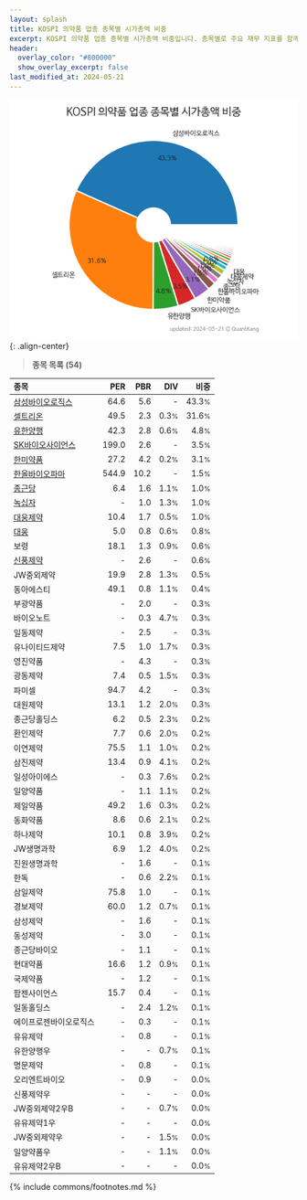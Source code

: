 ```yaml
---
layout: splash
title: KOSPI 의약품 업종 종목별 시가총액 비중
excerpt: KOSPI 의약품 업종 종목별 시가총액 비중입니다. 종목별로 주요 재무 지표를 함께 표시합니다.
header:
  overlay_color: "#800000"
  show_overlay_excerpt: false
last_modified_at: 2024-05-21
---
```



![KOSPI 의약품 업종 종목별 시가총액 비중](/stats/sector/images/kospi_업종_의약품_종목.png){: .align-center}


> **종목 목록 (54)**<a id="list"></a>

| **종목** | **PER** | **PBR** | **DIV** | **비중** |
| :------- | ------: | ------: | ------: | -------: |
| [삼성바이오로직스](/207940/) | 64.6 | 5.6 | - | 43.3<small>%</small> |
| [셀트리온](/068270/) | 49.5 | 2.3 | 0.3<small>%</small> | 31.6<small>%</small> |
| [유한양행](/000100/) | 42.3 | 2.8 | 0.6<small>%</small> | 4.8<small>%</small> |
| [SK바이오사이언스](/302440/) | 199.0 | 2.6 | - | 3.5<small>%</small> |
| [한미약품](/128940/) | 27.2 | 4.2 | 0.2<small>%</small> | 3.1<small>%</small> |
| [한올바이오파마](/009420/) | 544.9 | 10.2 | - | 1.5<small>%</small> |
| [종근당](/185750/) | 6.4 | 1.6 | 1.1<small>%</small> | 1.0<small>%</small> |
| [녹십자](/006280/) | - | 1.0 | 1.3<small>%</small> | 1.0<small>%</small> |
| [대웅제약](/069620/) | 10.4 | 1.7 | 0.5<small>%</small> | 1.0<small>%</small> |
| [대웅](/003090/) | 5.0 | 0.8 | 0.6<small>%</small> | 0.8<small>%</small> |
| 보령 | 18.1 | 1.3 | 0.9<small>%</small> | 0.6<small>%</small> |
| [신풍제약](/019170/) | - | 2.6 | - | 0.6<small>%</small> |
| JW중외제약 | 19.9 | 2.8 | 1.3<small>%</small> | 0.5<small>%</small> |
| 동아에스티 | 49.1 | 0.8 | 1.1<small>%</small> | 0.4<small>%</small> |
| 부광약품 | - | 2.0 | - | 0.3<small>%</small> |
| 바이오노트 | - | 0.3 | 4.7<small>%</small> | 0.3<small>%</small> |
| 일동제약 | - | 2.5 | - | 0.3<small>%</small> |
| 유나이티드제약 | 7.5 | 1.0 | 1.7<small>%</small> | 0.3<small>%</small> |
| 영진약품 | - | 4.3 | - | 0.3<small>%</small> |
| 광동제약 | 7.4 | 0.5 | 1.5<small>%</small> | 0.3<small>%</small> |
| 파미셀 | 94.7 | 4.2 | - | 0.3<small>%</small> |
| 대원제약 | 13.1 | 1.2 | 2.0<small>%</small> | 0.3<small>%</small> |
| 종근당홀딩스 | 6.2 | 0.5 | 2.3<small>%</small> | 0.2<small>%</small> |
| 환인제약 | 7.7 | 0.6 | 2.0<small>%</small> | 0.2<small>%</small> |
| 이연제약 | 75.5 | 1.1 | 1.0<small>%</small> | 0.2<small>%</small> |
| 삼진제약 | 13.4 | 0.9 | 4.1<small>%</small> | 0.2<small>%</small> |
| 일성아이에스 | - | 0.3 | 7.6<small>%</small> | 0.2<small>%</small> |
| 일양약품 | - | 1.1 | 1.1<small>%</small> | 0.2<small>%</small> |
| 제일약품 | 49.2 | 1.6 | 0.3<small>%</small> | 0.2<small>%</small> |
| 동화약품 | 8.6 | 0.6 | 2.1<small>%</small> | 0.2<small>%</small> |
| 하나제약 | 10.1 | 0.8 | 3.9<small>%</small> | 0.2<small>%</small> |
| JW생명과학 | 6.9 | 1.2 | 4.0<small>%</small> | 0.2<small>%</small> |
| 진원생명과학 | - | 1.6 | - | 0.1<small>%</small> |
| 한독 | - | 0.6 | 2.2<small>%</small> | 0.1<small>%</small> |
| 삼일제약 | 75.8 | 1.0 | - | 0.1<small>%</small> |
| 경보제약 | 60.0 | 1.2 | 0.7<small>%</small> | 0.1<small>%</small> |
| 삼성제약 | - | 1.6 | - | 0.1<small>%</small> |
| 동성제약 | - | 3.0 | - | 0.1<small>%</small> |
| 종근당바이오 | - | 1.1 | - | 0.1<small>%</small> |
| 현대약품 | 16.6 | 1.2 | 0.9<small>%</small> | 0.1<small>%</small> |
| 국제약품 | - | 1.2 | - | 0.1<small>%</small> |
| 팜젠사이언스 | 15.7 | 0.4 | - | 0.1<small>%</small> |
| 일동홀딩스 | - | 2.4 | 1.2<small>%</small> | 0.1<small>%</small> |
| 에이프로젠바이오로직스 | - | 0.3 | - | 0.1<small>%</small> |
| 유유제약 | - | 0.8 | - | 0.1<small>%</small> |
| 유한양행우 | - | - | 0.7<small>%</small> | 0.1<small>%</small> |
| 명문제약 | - | 0.8 | - | 0.1<small>%</small> |
| 오리엔트바이오 | - | 0.9 | - | 0.0<small>%</small> |
| 신풍제약우 | - | - | - | 0.0<small>%</small> |
| JW중외제약2우B | - | - | 0.7<small>%</small> | 0.0<small>%</small> |
| 유유제약1우 | - | - | - | 0.0<small>%</small> |
| JW중외제약우 | - | - | 1.5<small>%</small> | 0.0<small>%</small> |
| 일양약품우 | - | - | 1.1<small>%</small> | 0.0<small>%</small> |
| 유유제약2우B | - | - | - | 0.0<small>%</small> |

{% include commons/footnotes.md %}